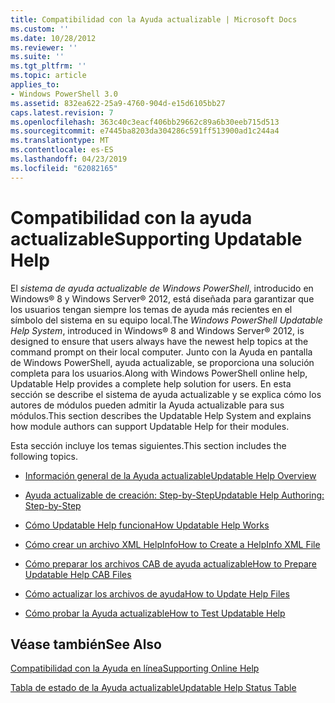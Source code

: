 ```yaml
---
title: Compatibilidad con la Ayuda actualizable | Microsoft Docs
ms.custom: ''
ms.date: 10/28/2012
ms.reviewer: ''
ms.suite: ''
ms.tgt_pltfrm: ''
ms.topic: article
applies_to:
- Windows PowerShell 3.0
ms.assetid: 832ea622-25a9-4760-904d-e15d6105bb27
caps.latest.revision: 7
ms.openlocfilehash: 363c40c3eacf406bb29662c89a6b30eeb715d513
ms.sourcegitcommit: e7445ba8203da304286c591ff513900ad1c244a4
ms.translationtype: MT
ms.contentlocale: es-ES
ms.lasthandoff: 04/23/2019
ms.locfileid: "62082165"
---
```

# <a name="supporting-updatable-help"></a><span data-ttu-id="50784-102">Compatibilidad con la ayuda actualizable</span><span class="sxs-lookup"><span data-stu-id="50784-102">Supporting Updatable Help</span></span>

<span data-ttu-id="50784-103">El *sistema de ayuda actualizable de Windows PowerShell*, introducido en Windows® 8 y Windows Server® 2012, está diseñada para garantizar que los usuarios tengan siempre los temas de ayuda más recientes en el símbolo del sistema en su equipo local.</span><span class="sxs-lookup"><span data-stu-id="50784-103">The *Windows PowerShell Updatable Help System*, introduced in Windows® 8 and Windows Server® 2012, is designed to ensure that users always have the newest help topics at the command prompt on their local computer.</span></span> <span data-ttu-id="50784-104">Junto con la Ayuda en pantalla de Windows PowerShell, ayuda actualizable, se proporciona una solución completa para los usuarios.</span><span class="sxs-lookup"><span data-stu-id="50784-104">Along with Windows PowerShell online help, Updatable Help provides a complete help solution for users.</span></span> <span data-ttu-id="50784-105">En esta sección se describe el sistema de ayuda actualizable y se explica cómo los autores de módulos pueden admitir la Ayuda actualizable para sus módulos.</span><span class="sxs-lookup"><span data-stu-id="50784-105">This section describes the Updatable Help System and explains how module authors can support Updatable Help for their modules.</span></span>

<span data-ttu-id="50784-106">Esta sección incluye los temas siguientes.</span><span class="sxs-lookup"><span data-stu-id="50784-106">This section includes the following topics.</span></span>

- [<span data-ttu-id="50784-107">Información general de la Ayuda actualizable</span><span class="sxs-lookup"><span data-stu-id="50784-107">Updatable Help Overview</span></span>](./updatable-help-overview.md)

- [<span data-ttu-id="50784-108">Ayuda actualizable de creación: Step-by-Step</span><span class="sxs-lookup"><span data-stu-id="50784-108">Updatable Help Authoring: Step-by-Step</span></span>](./updatable-help-authoring-step-by-step.md)

- [<span data-ttu-id="50784-109">Cómo Updatable Help funciona</span><span class="sxs-lookup"><span data-stu-id="50784-109">How Updatable Help Works</span></span>](./how-updatable-help-works.md)

- [<span data-ttu-id="50784-110">Cómo crear un archivo XML HelpInfo</span><span class="sxs-lookup"><span data-stu-id="50784-110">How to Create a HelpInfo XML File</span></span>](./how-to-create-a-helpinfo-xml-file.md)

- [<span data-ttu-id="50784-111">Cómo preparar los archivos CAB de ayuda actualizable</span><span class="sxs-lookup"><span data-stu-id="50784-111">How to Prepare Updatable Help CAB Files</span></span>](./how-to-prepare-updatable-help-cab-files.md)

- [<span data-ttu-id="50784-112">Cómo actualizar los archivos de ayuda</span><span class="sxs-lookup"><span data-stu-id="50784-112">How to Update Help Files</span></span>](./how-to-update-help-files.md)

- [<span data-ttu-id="50784-113">Cómo probar la Ayuda actualizable</span><span class="sxs-lookup"><span data-stu-id="50784-113">How to Test Updatable Help</span></span>](./how-to-test-updatable-help.md)

## <a name="see-also"></a><span data-ttu-id="50784-114">Véase también</span><span class="sxs-lookup"><span data-stu-id="50784-114">See Also</span></span>

[<span data-ttu-id="50784-115">Compatibilidad con la Ayuda en línea</span><span class="sxs-lookup"><span data-stu-id="50784-115">Supporting Online Help</span></span>](./supporting-online-help.md)

[<span data-ttu-id="50784-116">Tabla de estado de la Ayuda actualizable</span><span class="sxs-lookup"><span data-stu-id="50784-116">Updatable Help Status Table</span></span>](https://www.microsoft.com/en-us/itpro/windows)